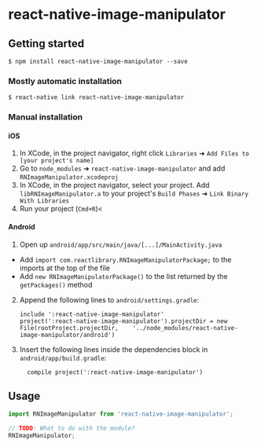 
# react-native-image-manipulator

## Getting started

`$ npm install react-native-image-manipulator --save`

### Mostly automatic installation

`$ react-native link react-native-image-manipulator`

### Manual installation


#### iOS

1. In XCode, in the project navigator, right click `Libraries` ➜ `Add Files to [your project's name]`
2. Go to `node_modules` ➜ `react-native-image-manipulator` and add `RNImageManipulator.xcodeproj`
3. In XCode, in the project navigator, select your project. Add `libRNImageManipulator.a` to your project's `Build Phases` ➜ `Link Binary With Libraries`
4. Run your project (`Cmd+R`)<

#### Android

1. Open up `android/app/src/main/java/[...]/MainActivity.java`
  - Add `import com.reactlibrary.RNImageManipulatorPackage;` to the imports at the top of the file
  - Add `new RNImageManipulatorPackage()` to the list returned by the `getPackages()` method
2. Append the following lines to `android/settings.gradle`:
  	```
  	include ':react-native-image-manipulator'
  	project(':react-native-image-manipulator').projectDir = new File(rootProject.projectDir, 	'../node_modules/react-native-image-manipulator/android')
  	```
3. Insert the following lines inside the dependencies block in `android/app/build.gradle`:
  	```
      compile project(':react-native-image-manipulator')
  	```


## Usage
```javascript
import RNImageManipulator from 'react-native-image-manipulator';

// TODO: What to do with the module?
RNImageManipulator;
```
  